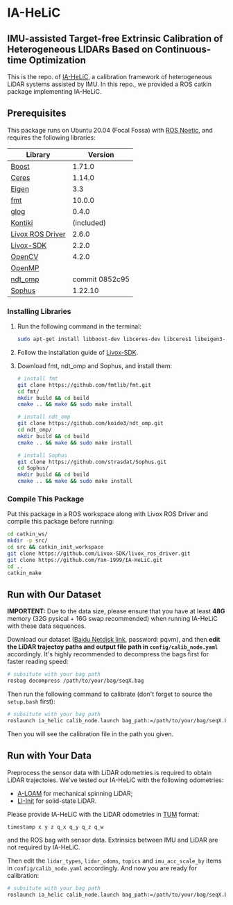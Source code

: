 # IA-HeLiC
## IMU-assisted Target-free Extrinsic Calibration of Heterogeneous LIDARs Based on Continuous-time Optimization

This is the repo. of [IA-HeLiC](https://cslinzhang.github.io/IA-HeLiC), a calibration framework of heterogeneous LiDAR systems assisted by IMU. In this repo., we provided a ROS catkin package implementing IA-HeLiC.

## Prerequisites

This package runs on Ubuntu 20.04 (Focal Fossa) with [ROS Noetic](http://wiki.ros.org/noetic/Installation), and requires the following libraries:

| Library | Version |
|--|--|
| [Boost](https://www.boost.org) | 1.71.0 |
| [Ceres](http://ceres-solver.org) | 1.14.0 |
| [Eigen](https://eigen.tuxfamily.org) | 3.3 |
| [fmt](https://fmt.dev) | 10.0.0 |
| [glog](https://github.com/google/glog) | 0.4.0 |
| [Kontiki](https://github.com/hovren/kontiki) | (included) |
| [Livox ROS Driver](https://github.com/Livox-SDK/livox_ros_driver) | 2.6.0 |
| [Livox-SDK](https://github.com/Livox-SDK/Livox-SDK) | 2.2.0 |
| [OpenCV](https://opencv.org) | 4.2.0 |
| [OpenMP](https://www.openmp.org) | |
| [ndt_omp](https://github.com/koide3/ndt_omp) | commit 0852c95 |
| [Sophus](https://github.com/strasdat/Sophus) | 1.22.10 |

### Installing Libraries

1. Run the following command in the terminal:
    ```bash
    sudo apt-get install libboost-dev libceres-dev libceres1 libeigen3-dev libgoogle-glog-dev libopencv-dev
    ```
1. Follow the installation guide of [Livox-SDK](https://github.com/Livox-SDK/Livox-SDK/blob/master/README.md).

1. Download fmt, ndt_omp and Sophus, and install them:
    ```bash
    # install fmt
    git clone https://github.com/fmtlib/fmt.git
    cd fmt/
    mkdir build && cd build
    cmake .. && make && sudo make install

    # install ndt_omp
    git clone https://github.com/koide3/ndt_omp.git
    cd ndt_omp/
    mkdir build && cd build
    cmake .. && make && sudo make install

    # install Sophus
    git clone https://github.com/strasdat/Sophus.git
    cd Sophus/
    mkdir build && cd build
    cmake .. && make && sudo make install
    ```

### Compile This Package

Put this package in a ROS workspace along with Livox ROS Driver and compile this package before running:
```bash
cd catkin_ws/
mkdir -p src/
cd src && catkin_init_workspace
git clone https://github.com/Livox-SDK/livox_ros_driver.git
git clone https://github.com/Yan-1999/IA-HeLiC.git
cd ..
catkin_make
```
## Run with Our Dataset

**IMPORTENT:** Due to the data size, please ensure that you have at least **48G** memory (32G pysical + 16G swap recommended) when running IA-HeLiC with these data sequences.

Download our dataset ([Baidu Netdisk link](https://pan.baidu.com/s/1BpMhSwwXUqyQ2VxEKwrOKg), password: pqvm), and then **edit the LiDAR trajectoy paths and output file path in `config/calib_node.yaml`** accordingly. It's highly recommended to decompress the bags first for faster reading speed:

```bash
# subsitute with your bag path
rosbag decompress /path/to/your/bag/seqX.bag
```
Then run the following command to calibrate (don't forget to source the `setup.bash` first):

```bash
# subsitute with your bag path
roslaunch ia_helic calib_node.launch bag_path:=/path/to/your/bag/seqX.bag
```
Then you will see the calibration file in the path you given.

## Run with Your Data

Preprocess the sensor data with LiDAR odometries is required to obtain LiDAR trajectoies. We've tested our IA-HeLiC with the following odometries:

- [A-LOAM](https://github.com/HKUST-Aerial-Robotics/A-LOAM) for mechanical spinning LiDAR;
- [LI-Init](https://github.com/hku-mars/LiDAR_IMU_Init) for solid-state LiDAR.

Please provide IA-HeLiC with the LiDAR odometries in [TUM](https://vision.in.tum.de/data/datasets/rgbd-dataset/file_formats) format:
```text
timestamp x y z q_x q_y q_z q_w
```
and the ROS bag with sensor data. Extrinsics between IMU and LiDAR are not required by IA-HeLiC.

Then edit the `lidar_types`, `lidar_odoms`, `topics` and `imu_acc_scale_by` items in `config/calib_node.yaml` accordingly.
And now you are ready for calibration:

```bash
# subsitute with your bag path
roslaunch ia_helic calib_node.launch bag_path:=/path/to/your/bag/seqX.bag
